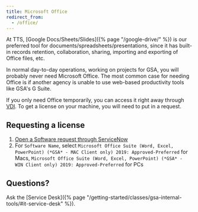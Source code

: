 ```yaml
---
title: Microsoft Office
redirect_from:
  - /office/
---
```


At TTS, [Google Docs/Sheets/Slides]({% page "/google-drive/" %}) is our
preferred tool for documents/spreadsheets/presentations, since it has built-in
records retention, collaboration, sharing, importing and exporting of Office
files, etc.

In normal day-to-day operations, working on projects for GSA, you will probably
never need Microsoft Office. The most common case for needing Office is if
another agency is unable to use web-based productivity tools like GSA's G Suite.

If you only need Office temporarily, you can access it right away through
[VDI](https://vdi.anywhere.gsa.gov). To get a license on your machine, you will
need to put in a request.

## Requesting a license

1. [Open a Software request through ServiceNow](https://gsa.servicenowservices.com/sp/?id=sc_cat_item&sys_id=1bfdfdca78d3a400ce3ddff91a64940b)
1. For `Software Name`, select `Microsoft Office Suite (Word, Excel, PowerPoint) (*GSA* - MAC Client only) 2019: Approved-Preferred` for Macs, `Microsoft Office Suite (Word, Excel, PowerPoint) (*GSA* - WIN Client only) 2019: Approved-Preferred` for PCs

## Questions?

Ask the [Service
Desk]({% page "/getting-started/classes/gsa-internal-tools/#it-service-desk" %}).
